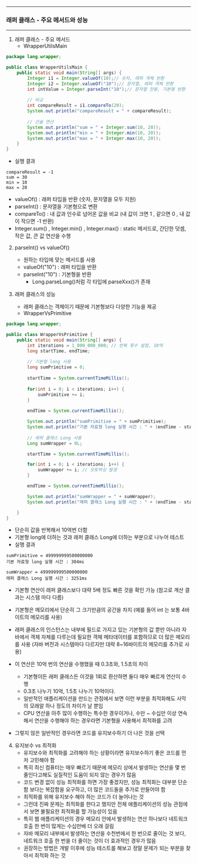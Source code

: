 -----
### 래퍼 클래스 - 주요 메서드와 성능
-----
1. 래퍼 클래스 - 주요 메서드
   - WrapperUtilsMain
```java
package lang.wrapper;

public class WrapperUtilsMain {
    public static void main(String[] args) {
        Integer i1 = Integer.valueOf(10);// 숫자, 래퍼 객체 반환
        Integer i2 = Integer.valueOf("10");// 문자열, 래퍼 객체 반환
        int intValue = Integer.parseInt("10");// 문자열 전용, 기본형 반환
        
        // 비교
        int compareResult = i1.compareTo(20);
        System.out.println("compareResult = " + compareResult);
        
        // 산술 연산
        System.out.println("sum = " + Integer.sum(10, 20));
        System.out.println("min = " + Integer.min(10, 20));
        System.out.println("max = " + Integer.max(10, 20));
    }
}
```
  - 실행 결과
```
compareResult = -1
sum = 30
min = 10
max = 20
```

   - valueOf() : 래퍼 타입을 반환 (숫자, 문자열을 모두 지원)
   - parseInt() : 문자열을 기본형으로 변환
   - compareTo() : 내 값과 인수로 넘어온 값을 비교 (내 값이 크면 1 , 같으면 0 , 내 값이 작으면 -1 반환)
   - Integer.sum() , Integer.min() , Integer.max() : static 메서드로, 간단한 덧셈, 작은 값, 큰 값 연산을 수행

2. parseInt() vs valueOf()
   - 원하는 타입에 맞는 메서드를 사용
   - valueOf("10") : 래퍼 타입을 반환
   - parseInt("10") : 기본형을 반환
      + Long.parseLong()처럼 각 타입에 parseXxx()가 존재

3. 래퍼 클래스의 성능
   - 래퍼 클래스는 객체이기 때문에 기본형보다 다양한 기능을 제공
   - WrapperVsPrimitive
```java
package lang.wrapper;

public class WrapperVsPrimitive {
    public static void main(String[] args) {
        int iterations = 1_000_000_000; // 반복 횟수 설정, 10억
        long startTime, endTime;
        
        // 기본형 long 사용
        long sumPrimitive = 0;
        
        startTime = System.currentTimeMillis();
        
        for(int i = 0; i < iterations; i++) {
            sumPrimitive += i;
        }
        
        endTime = System.currentTimeMillis();

        System.out.println("sumPrimitive = " + sumPrimitive);
        System.out.println("기본 자료형 long 실행 시간 : " + (endTime - startTime) + "ms");
        
        // 래퍼 클래스 Long 사용
        Long sumWrapper = 0L;

        startTime = System.currentTimeMillis();

        for(int i = 0; i < iterations; i++) {
            sumWrapper += i; // 오토박싱 발생
        }

        endTime = System.currentTimeMillis();

        System.out.println("sumWrapper = " + sumWrapper);
        System.out.println("래퍼 클래스 Long 실행 시간 : " + (endTime - startTime) + "ms");

    }
}
```
   - 단순히 값을 반복해서 10억번 더함
   - 기본형 long에 더하는 것과 래퍼 클래스 Long에 더하는 부분으로 나누어 테스트
   - 실행 결과
```
sumPrimitive = 499999999500000000
기본 자료형 long 실행 시간 : 304ms

sumWrapper = 499999999500000000
래퍼 클래스 Long 실행 시간 : 3251ms
```

   - 기본형 연산이 래퍼 클래스보다 대략 5배 정도 빠른 것을 확인 가능 (참고로 계산 결과는 시스템 마다 다름)
   - 기본형은 메모리에서 단순히 그 크기만큼의 공간을 차지 (예를 들어 int 는 보통 4바이트의 메모리를 사용)
   - 래퍼 클래스의 인스턴스는 내부에 필드로 가지고 있는 기본형의 값 뿐만 아니라 자바에서 객체 자체를 다루는데 필요한 객체 메타데이터를 포함하므로 더 많은 메모리를 사용 (자바 버전과 시스템마다 다르지만 대략 8~16바이트의 메모리를 추가로 사용)
   - 이 연산은 10억 번의 연산을 수행했을 때 0.3초와, 1.5초의 차이
      + 기본형이든 래퍼 클래스든 이것을 1회로 환산하면 둘다 매우 빠르게 연산이 수행
      + 0.3초 나누기 10억, 1.5초 나누기 10억이다.
      + 일반적인 애플리케이션을 만드는 관점에서 보면 이런 부분을 최적화해도 사막의 모래알 하나 정도의 차이가 날 뿐임
      + CPU 연산을 아주 많이 수행하는 특수한 경우이거나, 수만 ~ 수십만 이상 연속해서 연산을 수행해야 하는 경우라면 기본형을 사용해서 최적화를 고려

   - 그렇지 않은 일반적인 경우라면 코드를 유지보수하기 더 나은 것을 선택

4. 유지보수 vs 최적화
   - 유지보수와 최적화를 고려해야 하는 상황이라면 유지보수하기 좋은 코드를 먼저 고민해야 함
   - 특히 최신 컴퓨터는 매우 빠르기 때문에 메모리 상에서 발생하는 연산을 몇 번 줄인다고해도 실질적인 도움이 되지 않는 경우가 많음
   - 코드 변경 없이 성능 최적화를 하면 가장 좋겠지만, 성능 최적화는 대부분 단순함 보다는 복잡함을 요구하고, 더 많은 코드들을 추가로 만들어야 함
   - 최적화를 위해 유지보수 해야 하는 코드가 더 늘어나는 것
   - 그런데 진짜 문제는 최적화를 한다고 했지만 전체 애플리케이션의 성능 관점에서 보면 불필요한 최적화를 할 가능성이 있음
   - 특히 웹 애플리케이션의 경우 메모리 안에서 발생하는 연산 하나보다 네트워크 호출 한 번이 많게는 수십만배 더 오래 걸림
   - 자바 메모리 내부에서 발생하는 연산을 수천번에서 한 번으로 줄이는 것 보다, 네트워크 호출 한 번을 더 줄이는 것이 더 효과적인 경우가 많음
   - 권장하는 방법은 개발 이후에 성능 테스트를 해보고 정말 문제가 되는 부분을 찾아서 최적화 하는 것
